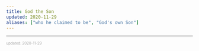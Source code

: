 ```yaml
---
title: God the Son
updated: 2020-11-29
aliases: ["who he claimed to be", "God's own Son"]
---
```


---

<sup><sub><font color="#a6a6a6">updated: 2020-11-29</font></sub></sup>
